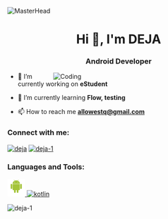 ![MasterHead](https://media.licdn.com/dms/image/D4D16AQEyE9RedcLu-A/profile-displaybackgroundimage-shrink_350_1400/0/1684517714261?e=1691020800&v=beta&t=cLd6qL2KVnjEry1KkmQBCkXj7PMdDMzq1NY0Hb2pj28)
<h1 align="center">Hi 👋, I'm DEJA</h1>
<h3 align="center">Android Developer</h3>
<img align="right" alt="Coding" width="400" src="https://cdn.dribbble.com/users/1162077/screenshots/4672791/gym.gif">

- 🔭 I’m currently working on **eStudent**

- 🌱 I’m currently learning **Flow, testing**

- 📫 How to reach me **allowestq@gmail.com**

<h3 align="left">Connect with me:</h3>
<p align="left">
<a href="https://stackoverflow.com/users/deja" target="blank"><img align="center" src="https://raw.githubusercontent.com/rahuldkjain/github-profile-readme-generator/master/src/images/icons/Social/stack-overflow.svg" alt="deja" height="30" width="40" /></a>
<a href="https://www.leetcode.com/deja-1" target="blank"><img align="center" src="https://raw.githubusercontent.com/rahuldkjain/github-profile-readme-generator/master/src/images/icons/Social/leet-code.svg" alt="deja-1" height="30" width="40" /></a>
</p>

<h3 align="left">Languages and Tools:</h3>
<p align="left"> <a href="https://developer.android.com" target="_blank" rel="noreferrer"> <img src="https://raw.githubusercontent.com/devicons/devicon/master/icons/android/android-original-wordmark.svg" alt="android" width="40" height="40"/> </a> <a href="https://kotlinlang.org" target="_blank" rel="noreferrer"> <img src="https://www.vectorlogo.zone/logos/kotlinlang/kotlinlang-icon.svg" alt="kotlin" width="40" height="40"/> </a>

<p><img align="center" src="https://github-readme-stats.vercel.app/api/top-langs?username=deja-1&show_icons=true&locale=en&layout=compact" alt="deja-1" /></p>
